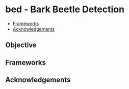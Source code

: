 # bed - Bark Beetle Detection

<!-- START doctoc generated TOC please keep comment here to allow auto update -->
<!-- DON'T EDIT THIS SECTION, INSTEAD RE-RUN doctoc TO UPDATE -->

- [Frameworks](#frameworks)
- [Acknowledgements](#acknowledgements)

<!-- END doctoc generated TOC please keep comment here to allow auto update -->

## Objective

## Frameworks

## Acknowledgements
